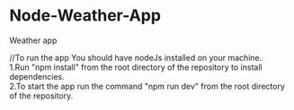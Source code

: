 # Node-Weather-App
Weather app

//To run the app
You should have nodeJs installed on your machine.<br>
1.Run "npm install" from the root directory of the repository to install dependencies.<br>
2.To start the app run the command "npm run dev" from the root directory of the repository.
